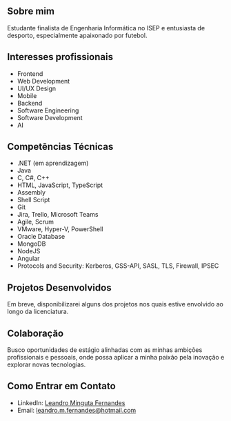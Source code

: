 ## Sobre mim
Estudante finalista de Engenharia Informática no ISEP e entusiasta de desporto, especialmente apaixonado por futebol.

## Interesses profissionais
- Frontend
- Web Development
- UI/UX Design
- Mobile
- Backend
- Software Engineering
- Software Development
- AI

## Competências Técnicas

- .NET (em aprendizagem)
- Java
- C, C#, C++
- HTML, JavaScript, TypeScript
- Assembly
- Shell Script
- Git
- Jira, Trello, Microsoft Teams
- Agile, Scrum
- VMware, Hyper-V, PowerShell
- Oracle Database
- MongoDB
- NodeJS
- Angular
- Protocols and Security: Kerberos, GSS-API, SASL, TLS, Firewall, IPSEC

## Projetos Desenvolvidos
Em breve, disponibilizarei alguns dos projetos nos quais estive envolvido ao longo da licenciatura.

## Colaboração
Busco oportunidades de estágio alinhadas com as minhas ambições profissionais e pessoais, onde possa aplicar a minha paixão pela inovação e explorar novas tecnologias.

## Como Entrar em Contato
- LinkedIn: [Leandro Minguta Fernandes](www.linkedin.com/in/leandro-fernandes-b690252a2)
- Email: leandro.m.fernandes@hotmail.com

